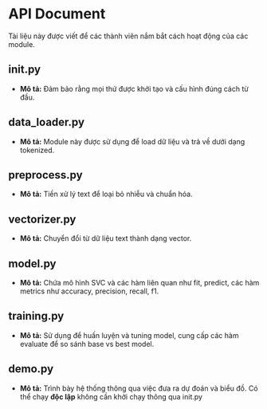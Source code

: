 # API Document

Tài liệu này được viết để các thành viên nắm bắt cách hoạt động của các module.

## __init__.py

- **Mô tả:** Đảm bảo rằng mọi thứ được khởi tạo và cấu hình đúng cách từ đầu.

## data_loader.py

- **Mô tả:** Module này được sử dụng để load dữ liệu và trả về dưới dạng tokenized.

## preprocess.py

- **Mô tả:** Tiền xử lý text để loại bỏ nhiễu và chuẩn hóa.

## vectorizer.py

- **Mô tả:** Chuyển đổi từ dữ liệu text thành dạng vector.


## model.py

- **Mô tả:** Chứa mô hình SVC và các hàm liên quan như fit, predict, các hàm metrics như accuracy, precision, recall, f1. 


## training.py

- **Mô tả:** Sử dụng để huấn luyện và tuning model, cung cấp các hàm evaluate để so sánh base vs best model.

## demo.py

- **Mô tả:** Trình bày hệ thống thông qua việc đưa ra dự đoán và biểu đồ. Có thể chạy **độc lập** không cần khởi chạy thông qua init.py

